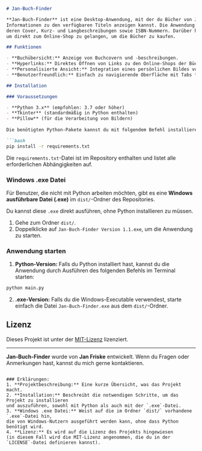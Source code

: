 ```markdown
# Jan-Buch-Finder

**Jan-Buch-Finder** ist eine Desktop-Anwendung, mit der du Bücher von Jan Friske durchsuchen und
Informationen zu den verfügbaren Titeln anzeigen kannst. Die Anwendung zeigt eine Liste von Büchern,
deren Cover, Kurz- und Langbeschreibungen sowie ISBN-Nummern. Darüber hinaus gibt es einen Button,
um direkt zum Online-Shop zu gelangen, um die Bücher zu kaufen.

## Funktionen

- **Buchübersicht:** Anzeige von Buchcovern und -beschreibungen.
- **Hyperlinks:** Direktes Öffnen von Links zu den Online-Shops der Bücher.
- **Personalisierte Ansicht:** Integration eines persönlichen Bildes von Jan Friske.
- **Benutzerfreundlich:** Einfach zu navigierende Oberfläche mit Tabs für jedes Buch.

## Installation

### Voraussetzungen

- **Python 3.x** (empfohlen: 3.7 oder höher)
- **Tkinter** (standardmäßig in Python enthalten)
- **Pillow** (für die Verarbeitung von Bildern)
  
Die benötigten Python-Pakete kannst du mit folgendem Befehl installieren:

```bash
pip install -r requirements.txt
```

Die `requirements.txt`-Datei ist im Repository enthalten und listet alle erforderlichen Abhängigkeiten auf.

### Windows .exe Datei

Für Benutzer, die nicht mit Python arbeiten möchten, gibt es eine **Windows ausführbare Datei (.exe)**
im `dist/`-Ordner des Repositories.

Du kannst diese `.exe` direkt ausführen, ohne Python installieren zu müssen.

1. Gehe zum Ordner `dist/`.
2. Doppelklicke auf `Jan-Buch-Finder Version 1.1.exe`, um die Anwendung zu starten.

### Anwendung starten

1. **Python-Version:** Falls du Python installiert hast, kannst du die Anwendung durch Ausführen des folgenden Befehls im Terminal starten:

```bash
python main.py
```

2. **.exe-Version:** Falls du die Windows-Executable verwendest, starte einfach die Datei `Jan-Buch-Finder.exe` aus dem `dist/`-Ordner.

## Lizenz

Dieses Projekt ist unter der [MIT-Lizenz](LICENSE) lizenziert.

---

**Jan-Buch-Finder** wurde von **Jan Friske** entwickelt. Wenn du Fragen oder Anmerkungen hast, kannst du mich gerne kontaktieren.
```

### Erklärungen:
1. **Projektbeschreibung:** Eine kurze Übersicht, was das Projekt macht.
2. **Installation:** Beschreibt die notwendigen Schritte, um das Projekt zu installieren
und auszuführen, sowohl mit Python als auch mit der `.exe`-Datei.
3. **Windows .exe Datei:** Weist auf die im Ordner `dist/` vorhandene `.exe`-Datei hin,
die von Windows-Nutzern ausgeführt werden kann, ohne dass Python benötigt wird.
4. **Lizenz:** Es wird auf die Lizenz des Projekts hingewiesen
(in diesem Fall wird die MIT-Lizenz angenommen, die du in der `LICENSE`-Datei definieren kannst).
